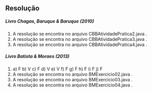 ## Resolução

##### Livro Chagas, Baruque & Baruque (2010)
1) A resolução se encontra no arquivo CBBAtividadePratica2.java .
2) A resolução se encontra no arquivo CBBAtividadePratica3.java .
3) A resolução se encontra no arquivo CBBAtividadePratica4.java .
##### Livro Batista & Moraes (2013)
1) a) F  b) V  c) F  d) V  e) V  f) F  g) F  h) F  i) F  j) F
2) A resolução se encontra no arquivo BMExercicio02.java .
3) A resolução se encontra no arquivo BMExercicio03.java .
4) A resolução se encontra no arquivo BMExercicio04.java .